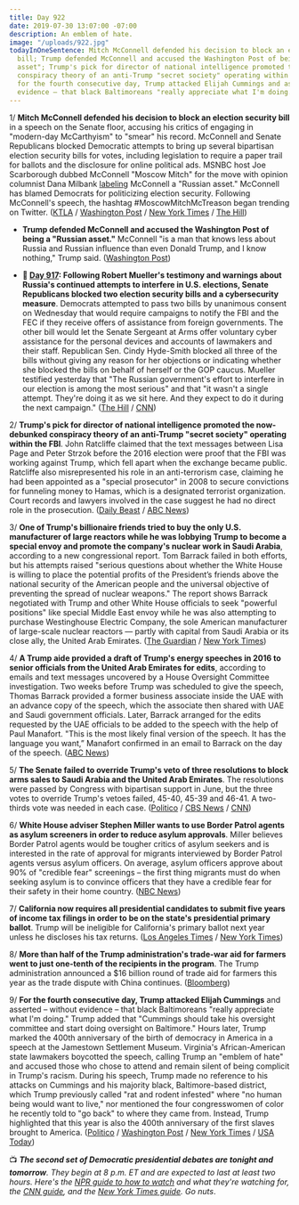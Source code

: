 ```yaml
---
title: Day 922
date: 2019-07-30 13:07:00 -07:00
description: An emblem of hate.
image: "/uploads/922.jpg"
todayInOneSentence: Mitch McConnell defended his decision to block an election security
  bill; Trump defended McConnell and accused the Washington Post of being a "Russian
  asset"; Trump's pick for director of national intelligence promoted the now-debunked
  conspiracy theory of an anti-Trump "secret society" operating within the FBI; and
  for the fourth consecutive day, Trump attacked Elijah Cummings and asserted – without
  evidence – that black Baltimoreans "really appreciate what I'm doing."
---
```


1/ **Mitch McConnell defended his decision to block an election security bill** in a speech on the Senate floor, accusing his critics of engaging in "modern-day McCarthyism" to "smear" his record. McConnell and Senate Republicans blocked Democratic attempts to bring up several bipartisan election security bills for votes, including legislation to require a paper trail for ballots and the disclosure for online political ads. MSNBC host Joe Scarborough dubbed McConnell "Moscow Mitch" for the move with opinion columnist Dana Milbank [labeling](https://www.washingtonpost.com/opinions/mitch-mcconnell-is-a-russian-asset/2019/07/26/02cf3510-afbc-11e9-a0c9-6d2d7818f3da_story.html) McConnell a "Russian asset." McConnell has blamed Democrats for politicizing election security. Following McConnell's speech, the hashtag #MoscowMitchMcTreason began trending on Twitter. ([KTLA](https://ktla.com/2019/07/29/mcconnell-defends-blocking-bills-to-protect-elections-from-foreign-interference/) / [Washington Post](https://www.washingtonpost.com/politics/mcconnell-defends-blocking-election-security-bill-rejects-criticism-he-is-aiding-russia/2019/07/29/08dca6d4-b239-11e9-951e-de024209545d_story.html) / [New York Times](https://www.nytimes.com/2019/07/30/us/politics/moscow-mitch-mcconnell.html) / [The Hill](https://thehill.com/homenews/senate/455265-moscowmitchmctreason-trends-after-mcconnell-defends-blocking-election-bills))

* **Trump defended McConnell and accused the Washington Post of being a "Russian asset."** McConnell "is a man that knows less about Russia and Russian influence than even Donald Trump, and I know nothing," Trump said. ([Washington Post](https://www.washingtonpost.com/politics/trump-makes-unfounded-claim-the-washington-post-is-a-russian-asset/2019/07/30/43498048-b2d5-11e9-8f6c-7828e68cb15f_story.html))

* **📌 [Day 917](https://whatthefuckjusthappenedtoday.com/2019/07/25/day-917/#1-following-robert-muellers-testimon): Following Robert Mueller's testimony and warnings about Russia's continued attempts to interfere in U.S. elections, Senate Republicans blocked two election security bills and a cybersecurity measure**. Democrats attempted to pass two bills by unanimous consent on Wednesday that would require campaigns to notify the FBI and the FEC if they receive offers of assistance from foreign governments. The other bill would let the Senate Sergeant at Arms offer voluntary cyber assistance for the personal devices and accounts of lawmakers and their staff. Republican Sen. Cindy Hyde-Smith blocked all three of the bills without giving any reason for her objections or indicating whether she blocked the bills on behalf of herself or the GOP caucus. Mueller testified yesterday that "The Russian government's effort to interfere in our election is among the most serious" and that "it wasn't a single attempt. They're doing it as we sit here. And they expect to do it during the next campaign." ([The Hill](https://thehill.com/blogs/floor-action/senate/454635-gop-blocks-election-security-bills-after-mueller-testimony) / [CNN](https://www.cnn.com/2019/07/25/politics/republican-senators-block-election-security-legislation/))

2/ **Trump's pick for director of national intelligence promoted the now-debunked conspiracy theory of an anti-Trump "secret society" operating within the FBI**. John Ratcliffe claimed that the text messages between Lisa Page and Peter Strzok before the 2016 election were proof that the FBI was working against Trump, which fell apart when the exchange became public. Ratcliffe also misrepresented his role in an anti-terrorism case, claiming he had been appointed as a "special prosecutor" in 2008 to secure convictions for funneling money to Hamas, which is a designated terrorist organization. Court records and lawyers involved in the case suggest he had no direct role in the prosecution. ([Daily Beast](https://www.thedailybeast.com/trump-intel-pick-john-ratcliffe-started-theory-of-fbi-anti-trump-secret-society) / [ABC News](https://abcnews.go.com/Politics/trumps-pick-inteligence-director-misrepresented-role-anti-terror/story?id=64646682))

3/ **One of Trump's billionaire friends tried to buy the only U.S. manufacturer of large reactors while he was lobbying Trump to become a special envoy and promote the company's nuclear work in Saudi Arabia**, according to a new congressional report. Tom Barrack failed in both efforts, but his attempts raised "serious questions about whether the White House is willing to place the potential profits of the President’s friends above the national security of the American people and the universal objective of preventing the spread of nuclear weapons." The report shows Barrack negotiated with Trump and other White House officials to seek "powerful positions" like special Middle East envoy while he was also attempting to purchase Westinghouse Electric Company, the sole American manufacturer of large-scale nuclear reactors — partly with capital from Saudi Arabia or its close ally, the United Arab Emirates. ([The Guardian](https://www.theguardian.com/us-news/2019/jul/29/tom-barrack-saudi-arabia-nuclear-deal-envoy) / [New York Times](https://www.nytimes.com/2019/07/29/us/politics/trump-adviser-said-to-have-pursued-saudi-nuclear-deal-as-he-sought-administration-role.html))

4/ **A Trump aide provided a draft of Trump's energy speeches in 2016 to senior officials from the United Arab Emirates for edits**, according to emails and text messages uncovered by a House Oversight Committee investigation. Two weeks before Trump was scheduled to give the speech, Thomas Barrack provided a former business associate inside the UAE with an advance copy of the speech, which the associate then shared with UAE and Saudi government officials. Later, Barrack arranged for the edits requested by the UAE officials to be added to the speech with the help of Paul Manafort. "This is the most likely final version of the speech. It has the language you want,” Manafort confirmed in an email to Barrack on the day of the speech. ([ABC News](https://abcnews.go.com/Politics/trump-aide-submitted-drafts-2016-america-energy-speech/story?id=64634140))

5/ **The Senate failed to override Trump's veto of three resolutions to block arms sales to Saudi Arabia and the United Arab Emirates**. The resolutions were passed by Congress with bipartisan support in June, but the three votes to override Trump's vetoes failed, 45-40, 45-39 and 46-41. A two-thirds vote was needed in each case. ([Politico](https://www.politico.com/story/2019/07/29/senate-trump-saudi-arabia-arms-sales-1439593) / [CBS News](https://www.cbsnews.com/news/senate-fails-to-override-trump-vetoes-on-stopping-saudi-weapons-sales/) / [CNN](https://www.cnn.com/2019/07/29/politics/senate-veto-override-attempt-arms-sales-saudi-arabia/index.html))

6/ **White House adviser Stephen Miller wants to use Border Patrol agents as asylum screeners in order to reduce asylum approvals**. Miller believes Border Patrol agents would be tougher critics of asylum seekers and is interested in the rate of approval for migrants interviewed by Border Patrol agents versus asylum officers. On average, asylum officers approve about 90% of "credible fear" screenings – the first thing migrants must do when seeking asylum is to convince officers that they have a credible fear for their safety in their home country. ([NBC News](https://www.nbcnews.com/politics/immigration/stephen-miller-wants-use-border-agents-screen-migrants-cut-number-n1035831))

7/ **California now requires all presidential candidates to submit five years of income tax filings in order to be on the state's presidential primary ballot**. Trump will be ineligible for California's primary ballot next year unless he discloses his tax returns. ([Los Angeles Times](https://www.latimes.com/california/story/2019-07-30/trump-tax-returns-california-ballot-gavin-newsom-law) / [New York Times](https://www.nytimes.com/2019/07/30/us/politics/california-trump-tax-returns.html))

8/ **More than half of the Trump administration's trade-war aid for farmers went to just one-tenth of the recipients in the program**. The Trump administration announced a $16 billion round of trade aid for farmers this year as the trade dispute with China continues. ([Bloomberg](https://www.bloomberg.com/news/articles/2019-07-30/majority-of-trump-s-trade-aid-went-to-biggest-farms-study-finds))

9/ **For the fourth consecutive day, Trump attacked Elijah Cummings** and asserted – without evidence – that black Baltimoreans "really appreciate what I'm doing." Trump added that "Cummings should take his oversight committee and start doing oversight on Baltimore." Hours later, Trump marked the 400th anniversary of the birth of democracy in America in a speech at the Jamestown Settlement Museum. Virginia's African-American state lawmakers boycotted the speech, calling Trump an "emblem of hate" and accused those who chose to attend and remain silent of being complicit in Trump's racism. During his speech, Trump made no reference to his attacks on Cummings and his majority black, Baltimore-based district, which Trump previously called "rat and rodent infested" where "no human being would want to live," nor mentioned the four congresswomen of color he recently told to "go back" to where they came from. Instead, Trump highlighted that this year is also the 400th anniversary of the first slaves brought to America. ([Politico](https://www.politico.com/story/2019/07/30/trump-baltimore-elijah-cummings-1440793) / [Washington Post](https://www.washingtonpost.com/local/virginia-politics/jamestown-ceremony-marks-birth-of-democracy-in-america-black-va-legislators-skip-because-of-trump/2019/07/30/d5db7e10-b240-11e9-8949-5f36ff92706e_story.html) / [New York Times](https://www.nytimes.com/2019/07/30/us/politics/trump-jamestown-race.html) / [USA Today](https://www.usatoday.com/story/news/politics/2019/07/30/virginia-democrats-boycott-trump-jamestown-speech/1862090001/))

📺 ***The second set of Democratic presidential debates are tonight and tomorrow**. They begin at 8 p.m. ET and are expected to last at least two hours. Here's the [NPR guide to how to watch](https://www.npr.org/2019/07/30/746375451/your-guide-to-tonights-democratic-presidential-debate) and what they're watching for, the [CNN guide](https://www.cnn.com/2019/07/30/politics/watch-democratic-debate-time-schedule-lineup/index.html), and the [New York Times guide](https://www.nytimes.com/2019/07/30/us/politics/democratic-debate-time.html). Go nuts*.